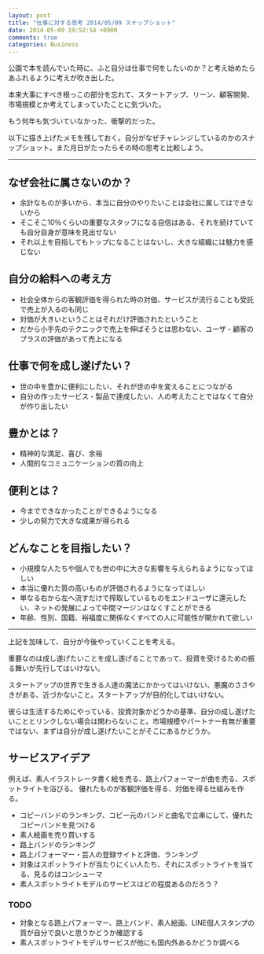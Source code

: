 ```yaml
---
layout: post
title: "仕事に対する思考 2014/05/09 スナップショット"
date: 2014-05-09 19:52:54 +0900
comments: true
categories: Business
---
```

公園で本を読んでいた時に、ふと自分は仕事で何をしたいのか？と考え始めたらあふれるように考えが吹き出した。

本来大事にすべき根っこの部分を忘れて、スタートアップ、リーン、顧客開発、市場規模とか考えてしまっていたことに気づいた。

もう何年も気づいていなかった、衝撃的だった。

以下に描き上げたメモを残しておく。自分がなぜチャレンジしているのかのスナップショット。また月日がたったらその時の思考と比較しよう。

<hr>

## なぜ会社に属さないのか？

   * 余計なものが多いから、本当に自分のやりたいことは会社に属してはできないから
   * そこそこ10％くらいの重要なスタッフになる自信はある、それを続けていても自分自身が意味を見出せない
   * それ以上を目指してもトップになることはないし、大きな組織には魅力を感じない

## 自分の給料への考え方

   * 社会全体からの客観評価を得られた時の対価、サービスが流行ることも受託で売上が入るのも同じ
   * 対価が大きいということはそれだけ評価されたということ
   * だから小手先のテクニックで売上を伸ばそうとは思わない、ユーザ・顧客のプラスの評価があって売上になる

## 仕事で何を成し遂げたい？

   * 世の中を豊かに便利にしたい、それが世の中を変えることにつながる
   * 自分の作ったサービス・製品で達成したい、人の考えたことではなくて自分が作り出したい

## 豊かとは？

   * 精神的な満足、喜び、余裕
   * 人間的なコミュニケーションの質の向上

## 便利とは？

   * 今までできなかったことができるようになる
   * 少しの努力で大きな成果が得られる

## どんなことを目指したい？

   * 小規模な人たちや個人でも世の中に大きな影響を与えられるようになってほしい
   * 本当に優れた質の高いものが評価されるようになってほしい
   * 単なる右から左へ流すだけで搾取しているものをエンドユーザに還元したい、ネットの発展によって中間マージンはなくすことができる
   * 年齢、性別、国籍、裕福度に関係なくすべての人に可能性が開かれて欲しい

<hr>

上記を加味して、自分が今後やっていくことを考える。

重要なのは成し遂げたいことを成し遂げることであって、投資を受けるための振る舞いが先行してはいけない。

スタートアップの世界で生きる人達の魔法にかかってはいけない、悪魔のささやきがある、近づかないこと。スタートアップが目的化してはいけない。

彼らは生活するためにやっている、投資対象かどうかの基準、自分の成し遂げたいこととリンクしない場合は関わらないこと。市場規模やパートナー有無が重要ではない、まずは自分が成し遂げたいことがそこにあるかどうか。

## サービスアイデア

例えば、素人イラストレータ書く絵を売る、路上パフォーマーが曲を売る、スポットライトを浴びる。
優れたものが客観評価を得る、対価を得る仕組みを作る。

   * コピーバンドのランキング、コピー元のバンドと曲名で立串にして、優れたコピーバンドを見つける
   * 素人絵画を売り買いする
   * 路上バンドのランキング
   * 路上パフォーマー・芸人の登録サイトと評価、ランキング
   * 対象はスポットライトが当たりにくい人たち、それにスポットライトを当てる、見るのはコンシューマ
   * 素人スポットライトモデルのサービスはどの程度あるのだろう？

### TODO

   * 対象となる路上パフォーマー、路上バンド、素人絵画、LINE個人スタンプの質が自分で良いと思うかどうか確認する
   * 素人スポットライトモデルサービスが他にも国内外あるかどうか調べる
